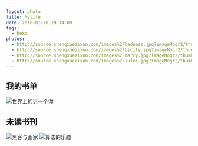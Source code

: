 ```yaml
---
layout: photo
title: Mylife
date: 2016-01-20 19:14:09
tags:
  - hexo
photos:
  - http://source.shengxuezixun.com/images%2Fbadness.jpg?imageMogr2/thumbnail/800x800
  - http://source.shengxuezixun.com/images%2Fbjcity.jpg?imageMogr2/thumbnail/800x800
  - http://source.shengxuezixun.com/images%2Fmarry.jpg?imageMogr2/thumbnail/800x800
  - http://source.shengxuezixun.com/images%2Flufei.jpg?imageMogr2/thumbnail/800x800
---
```

## 我的书单
![世界上的另一个你](http://source.shengxuezixun.com/images%2Fworld_you.jpg?imageMogr2/thumbnail/800x800)
## 未读书刊
![黑客与画家](http://source.shengxuezixun.com/images%2Fhack_painter.jpg?imageMogr2/thumbnail/800x800)
![算法的乐趣](http://source.shengxuezixun.com/images%2Farithmetic_join.jpg?imageMogr2/thumbnail/800x800)
